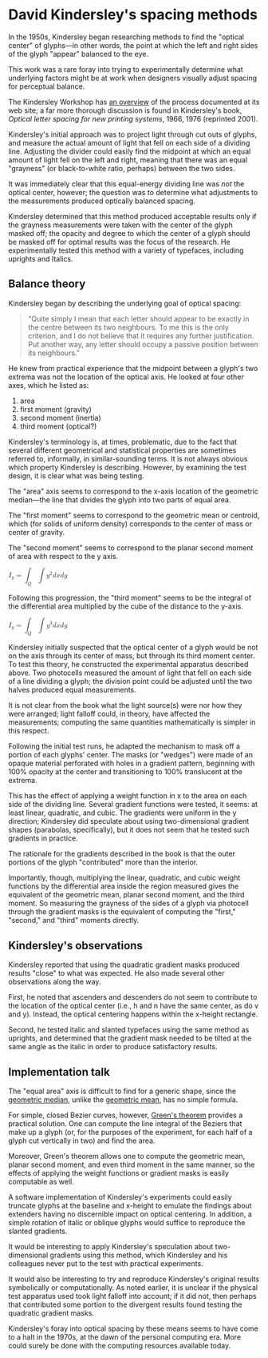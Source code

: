 David Kindersley's spacing methods
==================================

In the 1950s, Kindersley began researching methods to find the
"optical center" of glyphs&mdash;in other words, the point at which
the left and right sides of the glyph "appear" balanced to the eye.

This work was a rare foray into trying to experimentally determine
what underlying factors might be at work when designers visually
adjust spacing for perceptual balance.

The Kindersley Workshop has [an
overview](http://www.kindersleyworkshop.co.uk/spacing/) of the process
documented at its web site; a far more thorough discussion is found in
Kindersley's book, <cite>Optical letter spacing for new printing
systems</cite>, 1966, 1976 (reprinted 2001).

Kindersley's initial approach was to project light through cut outs of
glyphs, and measure the actual amount of light that fell on each side
of a dividing line.  Adjusting the divider could easily find the
midpoint at which an equal amount of light fell on the left and right,
meaning that there was an equal "grayness" (or black-to-white ratio,
perhaps) between the two sides.

It was immediately clear that this equal-energy dividing line was
*not* the optical center, however; the question was to determine what
adjustments to the measurements produced optically balanced spacing.

Kindersley determined that this method produced acceptable results
only if the grayness measurements were taken with the center of the
glyph masked off; the opacity and degree to which the center of a
glyph should be masked off for optimal results was the focus of the
research.  He experimentally tested this method with a variety of
typefaces, including uprights and Italics.


Balance theory
--------------

Kindersley began by describing the underlying goal of optical spacing:

<blockquote>
"Quite simply I mean that each letter should appear to be exactly in
the centre between its two neighbours. To me this is the only
criterion, and I do not believe that it requires any further
justification. Put another way, any letter should occupy a passive
position between its neighbours."
</blockquote>

He knew from practical experience that the midpoint between
a glyph's two extrema was not the location of the optical axis.  He
looked at four other axes, which he listed as:

1. area
2. first moment (gravity)
3. second moment (inertia)
4. third moment (optical?)

Kindersley's terminology is, at times, problematic, due to the fact
that several different geometrical and statistical properties are
sometimes referred to, informally, in similar-sounding terms.  It is not
always obvious which property Kindersley is describing.  However, by
examining the test design, it is clear what was being testing.

The "area" axis seems to
correspond to the x-axis location of the geometric median&mdash;the line
that divides the glyph into two parts of equal area.

The "first moment" seems to correspond to the geometric mean or
centroid, which (for solids of uniform density) corresponds to the
center of mass or center of gravity.  

The "second moment" seems to correspond to the planar second moment of
area with respect to the y axis.

<math xmlns="http://www.w3.org/1998/Math/MathML"> <mstyle displaystyle="true"> <msub> <mi>I</mi> <mi>y</mi> </msub> <mo>=</mo> <msub> <mo>&#x222B;</mo> <mi>Q</mi> </msub> <mo>&#x222B;</mo> <msup> <mi>y</mi> <mn>2</mn> </msup> <mrow> <mi>d</mi> <mi>x</mi> </mrow> <mrow> <mi>d</mi> <mi>y</mi> </mrow> </mstyle> </math>


Following this progression, the "third moment" seems to be the
integral of the differential area multiplied by the cube of the
distance to the y-axis.

<math xmlns="http://www.w3.org/1998/Math/MathML"> <mstyle displaystyle="true"> <msub> <mi>I</mi> <mi>y</mi> </msub> <mo>=</mo> <msub> <mo>&#x222B;</mo> <mi>Q</mi> </msub> <mo>&#x222B;</mo> <msup> <mi>y</mi> <mn>3</mn> </msup> <mrow> <mi>d</mi> <mi>x</mi> </mrow> <mrow> <mi>d</mi> <mi>y</mi> </mrow> </mstyle> </math>


Kindersley initially suspected that the optical center of a glyph
would be not on the axis through its center of mass, but through its
third moment center.  To test this theory, he constructed the
experimental apparatus described above.  Two photocells measured the
amount of light that fell on each side of a line dividing a glyph; the
division point could be adjusted until the two halves produced equal
measurements.

It is not clear from the book what the light source(s) were nor how
they were arranged; light falloff could, in theory, have affected the
measurements; computing the same quantities mathematically is
simpler in this respect.

Following the initial test runs, he adapted the mechanism to mask off
a portion of each glyphs' center.  The masks (or "wedges") were made
of an opaque material perforated with holes in a gradient pattern,
beginning with 100% opacity at the center and transitioning to 100%
translucent at the extrema. 

This has the effect of applying a weight function in x to the area on
each side of the dividing line.  Several gradient functions were
tested, it seems: at least linear, quadratic, and cubic.  The
gradients were uniform in the y direction; Kindersley did speculate
about using two-dimensional gradient shapes (parabolas,
specifically), but it does not seem that he tested such gradients in practice.

The rationale for the gradients described in the book is
that the outer portions of the glyph "contributed" more than the interior.

Importantly, though, multiplying the linear, quadratic, and cubic weight
functions by the differential area inside the region measured gives
the equivalent of the geometric mean, planar second moment, and the
third moment.  So measuring the grayness of the sides of a glyph via
photocell through the gradient masks is the equivalent of computing
the "first," "second," and "third" moments directly.


Kindersley's observations
-------------------------

Kindersley reported that using the quadratic gradient masks produced results
"close" to what was expected.  He also made several other observations
along the way.

First, he noted that ascenders and descenders do not seem to contribute to the
location of the optical center (i.e., h and n have the same center, as
do v and y).  Instead, the optical centering happens within the
x-height rectangle. 

Second, he tested italic and slanted typefaces using the same method
as uprights, and determined that the gradient mask needed to be tilted
at the same angle as the italic in order to produce satisfactory
results.


Implementation talk
-------------------

The "equal area" axis is difficult to find for a generic shape, since
the [geometric
median](https://en.wikipedia.org/wiki/Geometric_median), unlike the
[geometric mean](https://en.wikipedia.org/wiki/Centroid), has no
simple formula.

For simple, closed Bezier curves, however, [Green's
theorem](https://en.wikipedia.org/wiki/Green's_theorem) provides a
practical solution.  One can compute the line integral of the
Beziers that make up a glyph (or, for the purposes of the experiment,
for each half of a glyph cut vertically in two) and find the area.

Moreover, Green's theorem allows one to compute the geometric mean,
planar second moment, and even third moment in the same manner, so
the effects of applying the weight functions or gradient masks is
easily computable as well.

A software implementation of Kindersley's experiments could easily
truncate glyphs at the baseline and x-height to emulate the findings
about extenders having no discernible impact on optical centering.  In
addition, a simple rotation of italic or oblique glyphs would suffice
to reproduce the slanted gradients.

It would be interesting to apply Kindersley's speculation about
two-dimensional gradients using this method, which Kindersley and his
colleagues never put to the test with practical experiments.

It would also be interesting to try and reproduce Kindersley's
original results symbolically or computationally.  As noted earlier,
it is unclear if the physical test apparatus used took light falloff
into account; if it did not, then perhaps that contributed some
portion to the divergent results found testing the quadratic gradient masks.

Kindersley's foray into optical spacing by these means seems to have
come to a halt in the 1970s, at the dawn of the personal computing
era.  More could surely be done with the computing resources available today.



